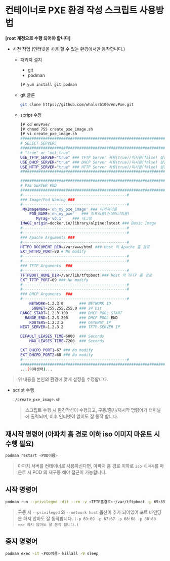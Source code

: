 # 컨테이너로 PXE 환경 작성 스크립트 사용방법
**[root 계정으로 수행 되어야 합니다]**
* 사전 작업 (인터넷을 사용 할 수 있는 환경에서만 동작합니다.)
   - 패키지 설치
      + git
      + podman
     ```bash
     ]# yum install git podman
     ```
     
   - git 클론
      ```bash
      git clone https://github.com/whalsrb100/envPxe.git
      ```
   - script 수정
     ```bash
     ]# cd envPxe/
     ]# chmod 755 create_pxe_image.sh
     ]# vi create_pxe_image.sh
     ################################################################
     # SELECT SERVERS
     ################################################################
     # "true" or "not true"
     USE_TFTP_SERVER="true" ### TFTP Server 사용(true)/미사용(false) 설정
     USE_DHCP_SERVER="true" ### DHCP Server 사용(true)/미사용(false) 설정
     USE_HTTP_SERVER="true" ### HTTP Server 사용(true)/미사용(false) 설정
     ################################################################
     
     ################################################################
     # PXE SERVER POD
     ################################################################
     #----------------------------------------------#
     ### Image/Pod Naming ###
     #----------------------------------------------#
      MyImageName='oh_my_pxe_image' ### 이미지이름
         POD_NAME='oh_my_pxe'   ### 파드이름(컨테이너이름)
            MyTag='v0.1'    ### 태그명
     IMAGE_origin=docker.io/library/alpine:latest ### Basic Image
     #----------------------------------------------#
     #----------------------------------------------#
     ### Apache Arguments ###
     #----------------------------------------------#
     HTTPD_DOCUMENT_DIR=/var/www/html ### Host 의 Apache 홈 경로
     EXT_HTTPD_PORT=80 # No modify
     #----------------------------------------------#
     #----------------------------------------------#
     ### TFTP Arguments  ###
     #----------------------------------------------#
     TFTPBOOT_HOME_DIR=/var/lib/tftpboot ### Host 의 TFTP 홈 경로
     EXT_TFTP_PORT=69 ### No modify
     #----------------------------------------------#
     #----------------------------------------------#
     ### DHCP Arguments  ###
     #----------------------------------------------#
         NETWORK=1.2.3.0       ### NETWORK ID
          SUBNET=255.255.255.0 ### 24 bit
     RANGE_START=1.2.3.100     ### DHCP POOL START
       RANGE_END=1.2.3.200     ### DHCP POOL END
         ROUTERS=1.2.3.2       ### GATEWAY IP
     NEXT_SERVER=1.2.3.2       ### TFTP-SERVER IP
     
     DEFAULT_LEASES_TIME=6000  ### Seconds
         MAX_LEASES_TIME=7200  ### Seconds
     
     EXT_DHCPD_PORT1=67 ### No modify
     EXT_DHCPD_PORT2=68 ### No modify
     #----------------------------------------------#
     ################################################################
     ...(이하생략)...
     ```
> 위 내용을 본인의 환경에 맞게 설정을 수정합니다.

   - script 수행
     ```bash
     ./create_pxe_image.sh
     ```
     > 스크립트 수행 시 환경작성이 수행되고, 구동/중지/재시작 명령어가 터미널에 출력되며, 이후 인터넷이 없어도 잘 동작 합니다.

## 재시작 명령어 (아파치 홈 경로 이하 iso 이미지 마운트 시 수행 필요)
```bash
podman restart <POD이름>
```
> 아파치 서버를 컨테이너로 사용하신다면, 아파치 홈 경로 이하로 `iso 이미지`를 마운트 시 POD 의 재구동 해야 접근이 가능합니다.


## 시작 명령어
```bash
podman run --privileged -dit --rm -v <TFTP홈경로>:/var/tftpboot -p 69:69 -v <HTML홈경로>:/var/www/localhost/htdocs -p 80:80 -p 67:67 -p 68:68 --network host --name <POD이름> <이미지명>:<태그명>
```
> 구동 시 `--privileged` 와 `--network host` 옵션이 추가 되어있어 포트 바인딩은 하지 않아도 잘 동작합니다.
> `(-p 69:69 -p 67:67 -p 68:68 -p 80:80 ==> 하지 않아도 잘 동작 합니다.)`


## 중지 명령어
```bash
podman exec -it <POD이름> killall -9 sleep
```


